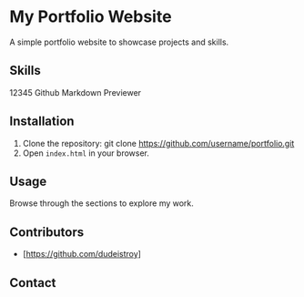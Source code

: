# My Portfolio Website

A simple portfolio website to showcase projects and skills.

## Skills
12345
Github
Markdown Previewer
## Installation

1. Clone the repository:
   git clone https://github.com/username/portfolio.git
2. Open `index.html` in your browser.

## Usage

Browse through the sections to explore my work.

## Contributors

- [https://github.com/dudeistroy]

## Contact